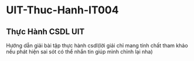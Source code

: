 # UIT-Thuc-Hanh-IT004
## Thực Hành CSDL UIT
Hướng dẫn giải bài tập thực hành csdl(lời giải chỉ mang tính chất tham khảo nếu phát hiện sai sót có thể nhắn tin giúp mình chỉnh lại nha)
